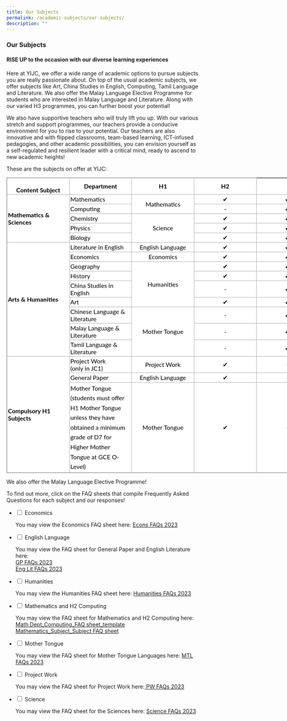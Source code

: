 ```yaml
---
title: Our Subjects
permalink: /academic-subjects/our-subjects/
description: ""
---
```

### **Our Subjects**
#### **RISE UP to the occasion with our diverse learning experiences**
Here at YIJC, we offer a wide range of academic options to pursue subjects you are really passionate about. On top of the usual academic subjects, we offer subjects like Art, China Studies in English, Computing, Tamil Language and Literature. We also offer the Malay Language Elective Programme for students who are interested in Malay Language and Literature. Along with our varied H3 programmes, you can further boost your potential!

We also have supportive teachers who will truly lift you up. With our various stretch and support programmes, our teachers provide a conducive environment for you to rise to your potential. Our teachers are also innovative and with flipped classrooms, team-based learning, ICT-infused pedagogies, and other academic possibilities, you can envision yourself as a self-regulated and resilient leader with a critical mind, ready to ascend to new academic heights!

These are the subjects on offer at YIJC:

<table class="iveo_table ives_tab_simple3 ive_eobj_center" style="margin: auto; outline: 0px; padding: 0px; border-collapse: collapse; clear: both; border: 1px solid rgb(170, 170, 170); color: rgb(0, 0, 0); font-family: Lato, sans-serif; font-size: 16px; font-style: normal; font-variant-ligatures: normal; font-variant-caps: normal; font-weight: 400; letter-spacing: normal; orphans: 2; text-align: justify; text-transform: none; white-space: normal; widows: 2; word-spacing: 0px; -webkit-text-stroke-width: 0px; background-color: rgb(255, 255, 255); text-decoration-thickness: initial; text-decoration-style: initial; text-decoration-color: initial; width: 816.364px;"><tbody style="margin: 0px; outline: 0px; padding: 0px;"><tr style="margin: 0px; outline: 0px; padding: 0px;"><td width="20%" style="margin: 0px; outline: 0px; padding: 2px; text-align: center; border: 1px solid rgb(170, 170, 170);"><strong style="margin: 0px; outline: 0px; padding: 0px;"><br class="Apple-interchange-newline">Content Subject</strong><br style="margin: 0px; outline: 0px; padding: 0px;"></td><td width="20%" style="margin: 0px; outline: 0px; padding: 2px; text-align: center; border: 1px solid rgb(170, 170, 170);"><strong style="margin: 0px; outline: 0px; padding: 0px;">Department</strong><br style="margin: 0px; outline: 0px; padding: 0px;"></td><td width="20%" style="margin: 0px; outline: 0px; padding: 2px; text-align: center; border: 1px solid rgb(170, 170, 170);"><strong style="margin: 0px; outline: 0px; padding: 0px;">H1</strong><br style="margin: 0px; outline: 0px; padding: 0px;"></td><td width="20%" style="margin: 0px; outline: 0px; padding: 2px; text-align: center; border: 1px solid rgb(170, 170, 170);"><strong style="margin: 0px; outline: 0px; padding: 0px;">H2</strong><br style="margin: 0px; outline: 0px; padding: 0px;"></td></tr><tr style="margin: 0px; outline: 0px; padding: 0px;"><td rowspan="5" width="20%" style="margin: 0px; outline: 0px; padding: 2px; text-align: left; border: 1px solid rgb(170, 170, 170);"><strong style="margin: 0px; outline: 0px; padding: 0px;">Mathematics &amp; Sciences</strong><br style="margin: 0px; outline: 0px; padding: 0px;"></td><td width="20%" style="margin: 0px; outline: 0px; padding: 2px; text-align: left; border: 1px solid rgb(170, 170, 170);">Mathematics<br style="margin: 0px; outline: 0px; padding: 0px;"></td><td rowspan="2" width="20%" style="margin: 0px; outline: 0px; padding: 2px; text-align: center; border: 1px solid rgb(170, 170, 170);">Mathematics<br style="margin: 0px; outline: 0px; padding: 0px;"></td><td width="20%" style="margin: 0px; outline: 0px; padding: 2px; text-align: center; border: 1px solid rgb(170, 170, 170);">✔<br style="margin: 0px; outline: 0px; padding: 0px;"></td><td width="20%" style="margin: 0px; outline: 0px; padding: 2px; text-align: center; border: 1px solid rgb(170, 170, 170);">✔<br style="margin: 0px; outline: 0px; padding: 0px;"></td></tr><tr style="margin: 0px; outline: 0px; padding: 0px;"><td width="20%" style="margin: 0px; outline: 0px; padding: 2px; text-align: left; border: 1px solid rgb(170, 170, 170);">Computing<br style="margin: 0px; outline: 0px; padding: 0px;"></td><td width="20%" style="margin: 0px; outline: 0px; padding: 2px; text-align: center; border: 1px solid rgb(170, 170, 170);">-<br style="margin: 0px; outline: 0px; padding: 0px;"></td><td width="20%" style="margin: 0px; outline: 0px; padding: 2px; text-align: center; border: 1px solid rgb(170, 170, 170);">✔<br style="margin: 0px; outline: 0px; padding: 0px;"></td></tr><tr style="margin: 0px; outline: 0px; padding: 0px;"><td width="20%" style="margin: 0px; outline: 0px; padding: 2px; text-align: left; border: 1px solid rgb(170, 170, 170);">Chemistry<br style="margin: 0px; outline: 0px; padding: 0px;"></td><td rowspan="3" width="20%" style="margin: 0px; outline: 0px; padding: 2px; text-align: center; border: 1px solid rgb(170, 170, 170);">Science<br style="margin: 0px; outline: 0px; padding: 0px;"></td><td width="20%" style="margin: 0px; outline: 0px; padding: 2px; text-align: center; border: 1px solid rgb(170, 170, 170);">✔<br style="margin: 0px; outline: 0px; padding: 0px;"></td><td width="20%" style="margin: 0px; outline: 0px; padding: 2px; text-align: center; border: 1px solid rgb(170, 170, 170);">✔<br style="margin: 0px; outline: 0px; padding: 0px;"></td></tr><tr style="margin: 0px; outline: 0px; padding: 0px;"><td width="20%" style="margin: 0px; outline: 0px; padding: 2px; text-align: left; border: 1px solid rgb(170, 170, 170);">Physics<br style="margin: 0px; outline: 0px; padding: 0px;"></td><td width="20%" style="margin: 0px; outline: 0px; padding: 2px; text-align: center; border: 1px solid rgb(170, 170, 170);">✔<br style="margin: 0px; outline: 0px; padding: 0px;"></td><td width="20%" style="margin: 0px; outline: 0px; padding: 2px; text-align: center; border: 1px solid rgb(170, 170, 170);">✔<br style="margin: 0px; outline: 0px; padding: 0px;"></td></tr><tr style="margin: 0px; outline: 0px; padding: 0px;"><td width="20%" style="margin: 0px; outline: 0px; padding: 2px; text-align: left; border: 1px solid rgb(170, 170, 170);">Biology<br style="margin: 0px; outline: 0px; padding: 0px;"></td><td width="20%" style="margin: 0px; outline: 0px; padding: 2px; text-align: center; border: 1px solid rgb(170, 170, 170);">✔<br style="margin: 0px; outline: 0px; padding: 0px;"></td><td width="20%" style="margin: 0px; outline: 0px; padding: 2px; text-align: center; border: 1px solid rgb(170, 170, 170);">✔<br style="margin: 0px; outline: 0px; padding: 0px;"></td></tr><tr style="margin: 0px; outline: 0px; padding: 0px;"><td rowspan="9" width="20%" style="margin: 0px; outline: 0px; padding: 2px; text-align: left; border: 1px solid rgb(170, 170, 170);"><strong style="margin: 0px; outline: 0px; padding: 0px;">Arts &amp; Humanities</strong><br style="margin: 0px; outline: 0px; padding: 0px;"></td><td width="20%" style="margin: 0px; outline: 0px; padding: 2px; text-align: left; border: 1px solid rgb(170, 170, 170);">Literature in English<br style="margin: 0px; outline: 0px; padding: 0px;"></td><td width="20%" style="margin: 0px; outline: 0px; padding: 2px; text-align: center; border: 1px solid rgb(170, 170, 170);">English Language<br style="margin: 0px; outline: 0px; padding: 0px;"></td><td width="20%" style="margin: 0px; outline: 0px; padding: 2px; text-align: center; border: 1px solid rgb(170, 170, 170);">✔<br style="margin: 0px; outline: 0px; padding: 0px;"></td><td width="20%" style="margin: 0px; outline: 0px; padding: 2px; text-align: center; border: 1px solid rgb(170, 170, 170);">✔<br style="margin: 0px; outline: 0px; padding: 0px;"></td></tr><tr style="margin: 0px; outline: 0px; padding: 0px;"><td width="20%" style="margin: 0px; outline: 0px; padding: 2px; text-align: left; border: 1px solid rgb(170, 170, 170);">Economics<br style="margin: 0px; outline: 0px; padding: 0px;"></td><td width="20%" style="margin: 0px; outline: 0px; padding: 2px; text-align: center; border: 1px solid rgb(170, 170, 170);">Economics<br style="margin: 0px; outline: 0px; padding: 0px;"></td><td width="20%" style="margin: 0px; outline: 0px; padding: 2px; text-align: center; border: 1px solid rgb(170, 170, 170);">✔<br style="margin: 0px; outline: 0px; padding: 0px;"></td><td width="20%" style="margin: 0px; outline: 0px; padding: 2px; text-align: center; border: 1px solid rgb(170, 170, 170);">✔<br style="margin: 0px; outline: 0px; padding: 0px;"></td></tr><tr style="margin: 0px; outline: 0px; padding: 0px;"><td width="20%" style="margin: 0px; outline: 0px; padding: 2px; text-align: left; border: 1px solid rgb(170, 170, 170);">Geography<br style="margin: 0px; outline: 0px; padding: 0px;"></td><td rowspan="4" width="20%" style="margin: 0px; outline: 0px; padding: 2px; text-align: center; border: 1px solid rgb(170, 170, 170);">Humanities<br style="margin: 0px; outline: 0px; padding: 0px;"></td><td width="20%" style="margin: 0px; outline: 0px; padding: 2px; text-align: center; border: 1px solid rgb(170, 170, 170);">✔<br style="margin: 0px; outline: 0px; padding: 0px;"></td><td width="20%" style="margin: 0px; outline: 0px; padding: 2px; text-align: center; border: 1px solid rgb(170, 170, 170);">✔<br style="margin: 0px; outline: 0px; padding: 0px;"></td></tr><tr style="margin: 0px; outline: 0px; padding: 0px;"><td width="20%" style="margin: 0px; outline: 0px; padding: 2px; text-align: left; border: 1px solid rgb(170, 170, 170);">History<br style="margin: 0px; outline: 0px; padding: 0px;"></td><td width="20%" style="margin: 0px; outline: 0px; padding: 2px; text-align: center; border: 1px solid rgb(170, 170, 170);">✔<br style="margin: 0px; outline: 0px; padding: 0px;"></td><td width="20%" style="margin: 0px; outline: 0px; padding: 2px; text-align: center; border: 1px solid rgb(170, 170, 170);">✔<br style="margin: 0px; outline: 0px; padding: 0px;"></td></tr><tr style="margin: 0px; outline: 0px; padding: 0px;"><td width="20%" style="margin: 0px; outline: 0px; padding: 2px; text-align: left; border: 1px solid rgb(170, 170, 170);">China Studies in English<br style="margin: 0px; outline: 0px; padding: 0px;"></td><td width="20%" style="margin: 0px; outline: 0px; padding: 2px; text-align: center; border: 1px solid rgb(170, 170, 170);">-<br style="margin: 0px; outline: 0px; padding: 0px;"></td><td width="20%" style="margin: 0px; outline: 0px; padding: 2px; text-align: center; border: 1px solid rgb(170, 170, 170);">✔<br style="margin: 0px; outline: 0px; padding: 0px;"></td></tr><tr style="margin: 0px; outline: 0px; padding: 0px;"><td width="20%" style="margin: 0px; outline: 0px; padding: 2px; text-align: left; border: 1px solid rgb(170, 170, 170);">Art<br style="margin: 0px; outline: 0px; padding: 0px;"></td><td width="20%" style="margin: 0px; outline: 0px; padding: 2px; text-align: center; border: 1px solid rgb(170, 170, 170);">✔<br style="margin: 0px; outline: 0px; padding: 0px;"></td><td width="20%" style="margin: 0px; outline: 0px; padding: 2px; text-align: center; border: 1px solid rgb(170, 170, 170);">✔<br style="margin: 0px; outline: 0px; padding: 0px;"></td></tr><tr style="margin: 0px; outline: 0px; padding: 0px;"><td width="20%" style="margin: 0px; outline: 0px; padding: 2px; text-align: left; border: 1px solid rgb(170, 170, 170);">Chinese Language &amp; Literature<br style="margin: 0px; outline: 0px; padding: 0px;"></td><td rowspan="3" width="20%" style="margin: 0px; outline: 0px; padding: 2px; text-align: center; border: 1px solid rgb(170, 170, 170);">Mother Tongue<br style="margin: 0px; outline: 0px; padding: 0px;"></td><td width="20%" style="margin: 0px; outline: 0px; padding: 2px; text-align: center; border: 1px solid rgb(170, 170, 170);">-<br style="margin: 0px; outline: 0px; padding: 0px;"></td><td width="20%" style="margin: 0px; outline: 0px; padding: 2px; text-align: center; border: 1px solid rgb(170, 170, 170);">✔<br style="margin: 0px; outline: 0px; padding: 0px;"></td></tr><tr style="margin: 0px; outline: 0px; padding: 0px;"><td width="20%" style="margin: 0px; outline: 0px; padding: 2px; text-align: left; border: 1px solid rgb(170, 170, 170);">Malay Language &amp; Literature<br style="margin: 0px; outline: 0px; padding: 0px;"></td><td width="20%" style="margin: 0px; outline: 0px; padding: 2px; text-align: center; border: 1px solid rgb(170, 170, 170);">-<br style="margin: 0px; outline: 0px; padding: 0px;"></td><td width="20%" style="margin: 0px; outline: 0px; padding: 2px; text-align: center; border: 1px solid rgb(170, 170, 170);">✔<br style="margin: 0px; outline: 0px; padding: 0px;"></td></tr><tr style="margin: 0px; outline: 0px; padding: 0px;"><td width="20%" style="margin: 0px; outline: 0px; padding: 2px; text-align: left; border: 1px solid rgb(170, 170, 170);">Tamil Language &amp; Literature<br style="margin: 0px; outline: 0px; padding: 0px;"></td><td width="20%" style="margin: 0px; outline: 0px; padding: 2px; text-align: center; border: 1px solid rgb(170, 170, 170);">-<br style="margin: 0px; outline: 0px; padding: 0px;"></td><td width="20%" style="margin: 0px; outline: 0px; padding: 2px; text-align: center; border: 1px solid rgb(170, 170, 170);">✔<br style="margin: 0px; outline: 0px; padding: 0px;"></td></tr><tr style="margin: 0px; outline: 0px; padding: 0px;"><td rowspan="3" width="20%" style="margin: 0px; outline: 0px; padding: 2px; text-align: left; border: 1px solid rgb(170, 170, 170);"><strong style="margin: 0px; outline: 0px; padding: 0px;">Compulsory H1 Subjects</strong><br style="margin: 0px; outline: 0px; padding: 0px;"></td><td width="20%" style="margin: 0px; outline: 0px; padding: 2px; text-align: left; border: 1px solid rgb(170, 170, 170);">Project Work<br style="margin: 0px; outline: 0px; padding: 0px;"><font size="3" style="margin: 0px; outline: 0px; padding: 0px;">(only in JC1)</font><br style="margin: 0px; outline: 0px; padding: 0px;"></td><td width="20%" style="margin: 0px; outline: 0px; padding: 2px; text-align: center; border: 1px solid rgb(170, 170, 170);">Project Work<br style="margin: 0px; outline: 0px; padding: 0px;"></td><td width="20%" style="margin: 0px; outline: 0px; padding: 2px; text-align: center; border: 1px solid rgb(170, 170, 170);">✔<br style="margin: 0px; outline: 0px; padding: 0px;"></td><td width="20%" style="margin: 0px; outline: 0px; padding: 2px; text-align: center; border: 1px solid rgb(170, 170, 170);">-<br style="margin: 0px; outline: 0px; padding: 0px;"></td></tr><tr style="margin: 0px; outline: 0px; padding: 0px;"><td width="20%" style="margin: 0px; outline: 0px; padding: 2px; text-align: left; border: 1px solid rgb(170, 170, 170);">General Paper<br style="margin: 0px; outline: 0px; padding: 0px;"></td><td width="20%" style="margin: 0px; outline: 0px; padding: 2px; text-align: center; border: 1px solid rgb(170, 170, 170);">English Language<br style="margin: 0px; outline: 0px; padding: 0px;"></td><td width="20%" style="margin: 0px; outline: 0px; padding: 2px; text-align: center; border: 1px solid rgb(170, 170, 170);">✔<br style="margin: 0px; outline: 0px; padding: 0px;"></td><td width="20%" style="margin: 0px; outline: 0px; padding: 2px; text-align: center; border: 1px solid rgb(170, 170, 170);">-<br style="margin: 0px; outline: 0px; padding: 0px;"></td></tr><tr style="margin: 0px; outline: 0px; padding: 0px;"><td width="20%" style="margin: 0px; outline: 0px; padding: 2px; text-align: center; border: 1px solid rgb(170, 170, 170);"><div style="margin: 0px; outline: 0px; padding: 0px; line-height: 1.6em !important; color: rgb(0, 0, 0); font-family: Lato, sans-serif; font-size: 1em; text-align: left;">Mother Tongue</div><div style="margin: 0px; outline: 0px; padding: 0px; line-height: 1.6em !important; color: rgb(0, 0, 0); font-family: Lato, sans-serif; font-size: 1em; text-align: left;"><font size="3" style="margin: 0px; outline: 0px; padding: 0px;">(students must offer H1 Mother Tongue unless they have obtained a minimum grade of D7 for Higher Mother Tongue at GCE O-Level)</font></div></td><td width="20%" style="margin: 0px; outline: 0px; padding: 2px; text-align: center; border: 1px solid rgb(170, 170, 170);">Mother Tongue<br style="margin: 0px; outline: 0px; padding: 0px;"></td><td width="20%" style="margin: 0px; outline: 0px; padding: 2px; text-align: center; border: 1px solid rgb(170, 170, 170);">✔<br style="margin: 0px; outline: 0px; padding: 0px;"></td><td width="20%" style="margin: 0px; outline: 0px; padding: 2px; text-align: center; border: 1px solid rgb(170, 170, 170);">-</td></tr></tbody></table>

We also offer the Malay Language Elective Programme!

To find out more, click on the FAQ sheets that compile Frequently Asked Questions for each subject and our responses!

<ul class="jekyllcodex_accordion">
<li>
<input type="checkbox" id="accordion1">
<label for="accordion1">Economics</label>
<div>
<p>
You may view the Economics FAQ sheet here: <a href="/files/Economics_Subject%20FAQ%20sheet.pdf">Econs FAQs 2023</a>
</p>
</div>
</li>
<li>
<input type="checkbox" id="accordion2">
<label for="accordion2">English Language</label>
<div>
<p>
You may view the FAQ sheet for General Paper and English Literature here:<br>
<a href="/files/GP%20FAQs%202023.pdf">GP FAQs 2023</a><br>
<a href="/files/English%20Literature%20FAQs.pdf">Eng Lit FAQs 2023</a>	
</p>
</div>
</li>
<li>
<input type="checkbox" id="accordion3">
<label for="accordion3">Humanities</label>
<div>
<p>
You may view the Humanities FAQ sheet here: <a href="/files/Humanities%20Department_ART_HI_GEOG_CSE_Subject%20FAQ%20sheet_template.pdf">Humanities FAQs 2023	</a>
</p>
</div>
</li>
	
<li>
<input type="checkbox" id="accordion4">
<label for="accordion4">Mathematics and H2 Computing</label>
<div>
<p>
You may view the FAQ sheet for Mathematics and H2 Computing here:<br>
<a href="/files/Math%20Dept_Computing_FAQ%20sheet_template.pdf">Math Dept_Computing_FAQ sheet_template</a><br>
<a href="/files/Mathematics_Subject_Subject%20FAQ%20sheet.pdf">Mathematics_Subject_Subject FAQ sheet</a>
</p>
</div>
</li>  	
<li>
<input type="checkbox" id="accordion5">
<label for="accordion5">Mother Tongue</label>
<div>
<p>
You may view the FAQ sheet for Mother Tongue Languages here: <a href="/files/MTL%20FAQs%202023.pdf">MTL FAQs 2023</a>
</p>
</div>
</li>	
<li>
<input type="checkbox" id="accordion6">
<label for="accordion6">Project Work</label>
<div>
<p>
You may view the FAQ sheet for Project Work here:<a href="/files/PW%20FAQs%202023.pdf"> PW FAQs 2023</a>
</p>
</div>
</li>	
<li>
<input type="checkbox" id="accordion7">
<label for="accordion7">Science</label>
<div>
<p>
You may view the FAQ sheet for the Sciences here: <a href="/files/Science_Subject_Subject%20FAQ%20sheet.pdf">Science FAQs 2023</a>
</p>
</div>
</li>	
</ul>
